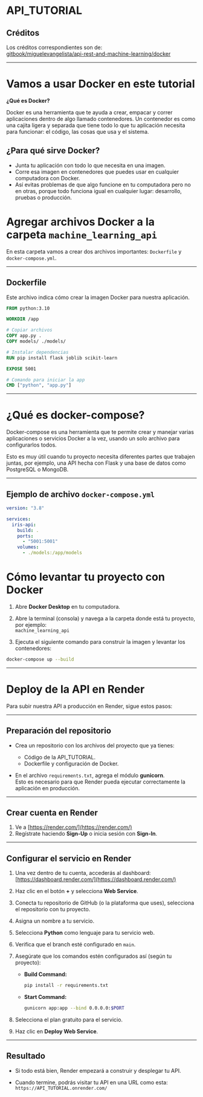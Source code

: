 # API_TUTORIAL

## Créditos

Los créditos correspondientes son de:  
[gitbook/miguelevangelista/api-rest-and-machine-learning/docker](https://miguelevangelista.gitbook.io/herramientasavanzadas/ejemplos/api-rest-and-machine-learning/docker)

---
# Vamos a usar Docker en este tutorial

**¿Qué es Docker?**

Docker es una herramienta que te ayuda a crear, empacar y correr aplicaciones dentro de algo llamado contenedores. Un contenedor es como una cajita ligera y separada que tiene todo lo que tu aplicación necesita para funcionar: el código, las cosas que usa y el sistema.

## ¿Para qué sirve Docker?

- Junta tu aplicación con todo lo que necesita en una imagen.
- Corre esa imagen en contenedores que puedes usar en cualquier computadora con Docker.
- Así evitas problemas de que algo funcione en tu computadora pero no en otras, porque todo funciona igual en cualquier lugar: desarrollo, pruebas o producción.

# Agregar archivos Docker a la carpeta `machine_learning_api`

En esta carpeta vamos a crear dos archivos importantes: `Dockerfile` y `docker-compose.yml`.

---

## Dockerfile

Este archivo indica cómo crear la imagen Docker para nuestra aplicación.

```dockerfile
FROM python:3.10

WORKDIR /app

# Copiar archivos
COPY app.py .
COPY models/ ./models/

# Instalar dependencias
RUN pip install flask joblib scikit-learn

EXPOSE 5001

# Comando para iniciar la app
CMD ["python", "app.py"]
```

---
# ¿Qué es docker-compose?

Docker-compose es una herramienta que te permite crear y manejar varias aplicaciones o servicios Docker a la vez, usando un solo archivo para configurarlos todos.

Esto es muy útil cuando tu proyecto necesita diferentes partes que trabajen juntas, por ejemplo, una API hecha con Flask y una base de datos como PostgreSQL o MongoDB.

---

## Ejemplo de archivo `docker-compose.yml`

```yaml
version: "3.8"

services:
  iris-api:
    build: .
    ports:
      - "5001:5001"
    volumes:
      - ./models:/app/models
```
# Cómo levantar tu proyecto con Docker

1. Abre **Docker Desktop** en tu computadora.

2. Abre la terminal (consola) y navega a la carpeta donde está tu proyecto, por ejemplo:  
   `machine_learning_api`

3. Ejecuta el siguiente comando para construir la imagen y levantar los contenedores:

```bash
docker-compose up --build
```

---
# Deploy de la API en Render

Para subir nuestra API a producción en Render, sigue estos pasos:

---

## Preparación del repositorio

- Crea un repositorio con los archivos del proyecto que ya tienes:
  - Código de la API_TUTORIAL.
  - Dockerfile y configuración de Docker.

- En el archivo `requirements.txt`, agrega el módulo **gunicorn**.  
  Esto es necesario para que Render pueda ejecutar correctamente la aplicación en producción.

---

## Crear cuenta en Render

1. Ve a [https://render.com/](https://render.com/)  
2. Regístrate haciendo **Sign-Up** o inicia sesión con **Sign-In**.

---

## Configurar el servicio en Render

1. Una vez dentro de tu cuenta, accederás al dashboard:  
   [https://dashboard.render.com/](https://dashboard.render.com/)

2. Haz clic en el botón **+** y selecciona **Web Service**.

3. Conecta tu repositorio de GitHub (o la plataforma que uses), selecciona el repositorio con tu proyecto.

4. Asigna un nombre a tu servicio.

5. Selecciona **Python** como lenguaje para tu servicio web.

6. Verifica que el branch esté configurado en `main`.

7. Asegúrate que los comandos estén configurados así (según tu proyecto):

   - **Build Command:**  
     ```bash
     pip install -r requirements.txt
     ```

   - **Start Command:**  
     ```bash
     gunicorn app:app --bind 0.0.0.0:$PORT
     ```

8. Selecciona el plan gratuito para el servicio.

9. Haz clic en **Deploy Web Service**.

---

## Resultado

- Si todo está bien, Render empezará a construir y desplegar tu API.

- Cuando termine, podrás visitar tu API en una URL como esta:  
  `https://API_TUTORIAL.onrender.com/`



